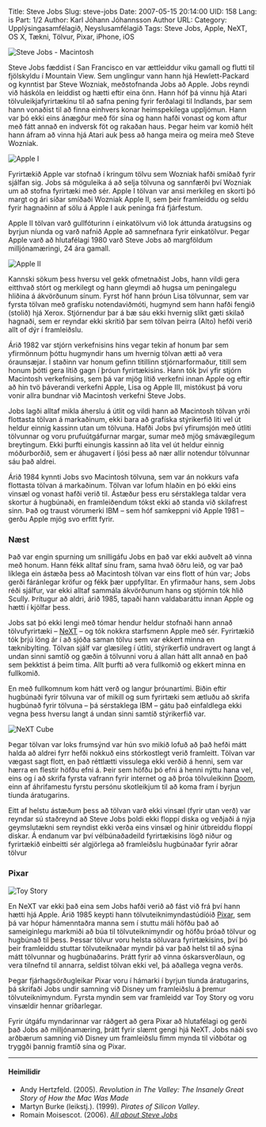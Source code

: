 Title: Steve Jobs
Slug: steve-jobs
Date: 2007-05-15 20:14:00
UID: 158
Lang: is
Part: 1/2
Author: Karl Jóhann Jóhannsson
Author URL: 
Category: Upplýsingasamfélagið, Neyslusamfélagið
Tags: Steve Jobs, Apple, NeXT, OS X, Tækni, Tölvur, Pixar, iPhone, iOS

![Steve Jobs - Macintosh](373.jpg)

Steve Jobs fæddist í San Francisco en var ættleiddur viku gamall og flutti til fjölskyldu í  Mountain View. Sem unglingur vann hann hjá Hewlett-Packard og kynntist þar Steve Wozniak, meðstofnanda Jobs að Apple. Jobs reyndi við háskóla en leiddist og hætti eftir eina önn. Hann hóf þá vinnu hjá Atari tölvuleikjafyrirtækinu til að safna pening fyrir ferðalagi til Indlands, þar sem hann vonaðist til að finna einhvers konar heimspekilega uppljómun. Hann var þó ekki eins ánægður með för sína og hann hafði vonast og kom aftur með fátt annað en indversk föt og rakaðan haus. Þegar heim var komið hélt hann áfram að vinna hjá Atari auk þess að hanga meira og meira með Steve Wozniak.

![Apple I](369.jpg)

Fyrirtækið Apple var stofnað í kringum tölvu sem Wozniak hafði smíðað fyrir sjálfan sig. Jobs sá möguleika á að selja tölvuna og sannfærði því Wozniak um að stofna fyrirtæki með sér. Apple I tölvan var ansi merkileg en skorti þó margt og ári síðar smíðaði Wozniak Apple II, sem þeir framleiddu og seldu fyrir hagnaðinn af sölu á Apple I auk peninga frá fjárfestum.

Apple II tölvan varð gullfóturinn í einkatölvum við lok áttunda áratugsins og byrjun níunda og varð nafnið Apple að samnefnara fyrir einkatölvur. Þegar Apple varð að hlutafélagi 1980 varð Steve Jobs að margföldum milljónamæringi, 24 ára gamall.

![Apple II](370.jpg)

Kannski sökum þess hversu vel gekk ofmetnaðist Jobs, hann vildi gera eitthvað stórt og merkilegt og hann gleymdi að hugsa um peningalegu hliðina á ákvörðunum sínum. Fyrst hóf hann þróun Lisa tölvunnar, sem var fyrsta tölvan með grafísku notendaviðmóti, hugmynd sem hann hafði fengið (stolið) hjá Xerox. Stjórnendur þar á bæ sáu ekki hvernig slíkt gæti skilað hagnaði, sem er reyndar ekki skrítið þar sem tölvan þeirra (Alto) hefði verið allt of dýr í framleiðslu. 

Árið 1982 var stjórn verkefnisins hins vegar tekin af honum þar sem yfirmönnum þóttu hugmyndir hans um hvernig tölvan ætti að vera óraunsæjar. Í staðinn var honum gefinn titillinn stjórnarformaður, titill sem honum þótti gera lítið gagn í þróun fyrirtækisins. Hann tók því yfir stjórn Macintosh verkefnisins, sem þá var mjög lítið verkefni innan Apple og eftir að hin tvö þáverandi verkefni Apple, Lisa og Apple III, mistókust þá voru vonir allra bundnar við Macintosh verkefni Steve Jobs.

Jobs lagði alltaf mikla áherslu á útlit og vildi hann að Macintosh tölvan yrði flottasta tölvan á markaðinum, ekki bara að grafíska stýrikerfið liti vel út heldur einnig kassinn utan um tölvuna. Hafði Jobs því yfirumsjón með útliti tölvunnar og voru prufuútgáfurnar margar, sumar með mjög smávægilegum breytingum. Ekki þurfti einungis kassinn að líta vel út heldur einnig móðurborðið, sem er áhugavert í ljósi þess að nær allir notendur tölvunnar sáu það aldrei.

Árið 1984 kynnti Jobs svo Macintosh tölvuna, sem var án nokkurs vafa flottasta tölvan á markaðinum. Tölvan var lofum hlaðin en þó ekki eins vinsæl og vonast hafði verið til. Ástæður þess eru sérstaklega taldar vera skortur á hugbúnaði, en framleiðendum tókst ekki að standa við skilafrest sinn. Það og traust vörumerki IBM – sem hóf samkeppni við Apple 1981 – gerðu Apple mjög svo erfitt fyrir.

### Næst

Það var engin spurning um snilligáfu Jobs en það var ekki auðvelt að vinna með honum. Hann fékk alltaf sínu fram, sama hvað öðru leið, og var það líklega ein ástæða þess að Macintosh tölvan var eins flott of hún var; Jobs gerði fáránlegar kröfur og fékk þær uppfylltar. En yfirmaður hans, sem Jobs réði sjálfur, var ekki alltaf sammála ákvörðunum hans og stjórnin tók hlið Scully. Þrítugur að aldri, árið 1985, tapaði hann valdabaráttu innan Apple og hætti í kjölfar þess. 

Jobs sat þó ekki lengi með tómar hendur heldur stofnaði hann annað tölvufyrirtæki – [NeXT]( http://en.wikipedia.org/wiki/NeXT) – og tók nokkra starfsmenn Apple með sér. Fyrirtækið tók þrjú löng ár í að sjóða saman tölvu sem var ekkert minna en tæknibylting. Tölvan sjálf var glæsileg í útliti, stýrikerfið undravert og langt á undan sinni samtíð og gæðin á tölvunni voru á allan hátt allt annað en það sem þekktist á þeim tíma. Allt þurfti að vera fullkomið og ekkert minna en fullkomið. 

En með fullkomnum kom hátt verð og langur þróunartími. Biðin eftir hugbúnaði fyrir tölvuna var of mikill og sum fyrirtæki sem ætluðu að skrifa hugbúnað fyrir tölvuna – þá sérstaklega IBM – gátu það einfaldlega ekki vegna þess hversu langt á undan sinni samtíð stýrikerfið var.

![NeXT Cube](371.jpg)

Þegar tölvan var loks frumsýnd var hún svo mikið lofuð að það hefði mátt halda að aldrei fyrr hefði nokkuð eins stórkostlegt verið framleitt. Tölvan var vægast sagt flott, en það réttlætti vissulega ekki verðið á henni, sem var hærra en flestir höfðu efni á. Þeir sem höfðu þó efni á henni nýttu hana vel, eins og í að skrifa fyrsta vafrann fyrir internet og að þróa tölvuleikinn [Doom](http://en.wikipedia.org/wiki/Doom), einn af áhrifamestu fyrstu persónu skotleikjum til að koma fram í byrjun tíunda áratugarins.

Eitt af helstu ástæðum þess að tölvan varð ekki vinsæl (fyrir utan verð) var reyndar sú staðreynd að Steve Jobs þoldi ekki floppí diska og veðjaði á nýja geymslutækni sem reyndist ekki verða eins vinsæl og hinir útbreiddu floppí diskar. Á endanum var því vélbúnaðadeild fyrirtækisins lögð niður og fyrirtækið einbeitti sér algjörlega að framleiðslu hugbúnaðar fyrir aðrar tölvur

### Pixar

![Toy Story](372.jpg)

En NeXT var ekki það eina sem Jobs hafði verið að fást við frá því hann hætti hjá Apple. Árið 1985 keypti hann tölvuteiknimyndastúdíóið [Pixar](http://en.wikipedia.org/wiki/Pixar), sem þá var hópur hámenntaðra manna sem í stuttu máli höfðu það að sameiginlegu markmiði að búa til tölvuteiknimyndir og höfðu þróað tölvur og hugbúnað til þess. Þessar tölvur voru helsta söluvara fyrirtækisins, því þó þeir framleiddu stuttar tölvuteiknaðar myndir þá var það helst til að sýna mátt tölvunnar og hugbúnaðarins. Þrátt fyrir að vinna óskarsverðlaun, og vera tilnefnd til annarra, seldist tölvan ekki vel, þá aðallega vegna verðs.

Þegar fjárhagsörðugleikar Pixar voru í hámarki í byrjun tíunda áratugarins, þá skrifaði Jobs undir samning við Disney um framleiðslu á þremur tölvuteiknimyndum. Fyrsta myndin sem var framleidd var Toy Story og voru vinsældir hennar gríðarlegar. 

Fyrir útgáfu myndarinnar var ráðgert að gera Pixar að hlutafélagi og gerði það Jobs að milljónamæring, þrátt fyrir slæmt gengi hjá NeXT. Jobs náði svo arðbærum samning við Disney um framleiðslu fimm mynda til viðbótar og tryggði þannig framtíð sína og Pixar.

----

#### Heimilidir

 * Andy Hertzfeld. (2005). _Revolution in The Valley: The Insanely Great Story of How the Mac Was Made_
 * Martyn Burke (leikstj.). (1999). _Pirates of Silicon Valley_.
 * Romain Moisescot. (2006). [_All about Steve Jobs_](http://romain-moisescot.com/steve/)



